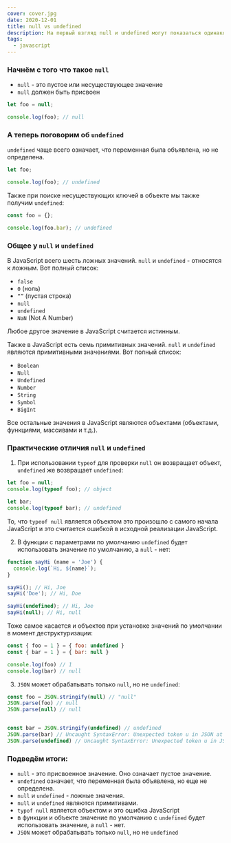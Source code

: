 ```yaml
---
cover: cover.jpg
date: 2020-12-01
title: null vs undefined
description: На первый взгляд null и undefined могут показаться одинаковыми, но это далеко не так. В этой статье мы рассмотрим различия и сходства между null и undefined в JavaScript.
tags:
  - javascript
---
```


### Начнём с того что такое `null`

- `null` - это пустое или несуществующее значение
- `null` должен быть присвоен

```javascript
let foo = null;

console.log(foo); // null
```


### А теперь поговорим об `undefined`
`undefined` чаще всего означает, что переменная была объявлена, но не определена.

```javascript
let foo;

console.log(foo); // undefined
```

Также при поиске несуществующих ключей в объекте мы также получим `undefined`:

```javascript
const foo = {};

console.log(foo.bar); // undefined
```


### Общее у `null` и `undefined`

В JavaScript всего шесть ложных значений. `null` и `undefined` - относятся к ложным.
Вот полный список:

- `false`
- `0` (ноль)
- `“”` (пустая строка)
- `null`
- `undefined`
- `NaN` (Not A Number)

Любое другое значение в JavaScript считается истинным.


Также в JavaScript есть семь примитивных значений. `null` и `undefined` являются примитивными значениями.
Вот полный список:

- `Boolean`
- `Null`
- `Undefined`
- `Number`
- `String`
- `Symbol`
- `BigInt`

Все остальные значения в JavaScript являются объектами (объектами, функциями, массивами и т.д.).

### Практические отличия `null` и `undefined`

1. При использовании `typeof` для проверки `null` он возвращает объект, `undefined` же возвращает `undefined`:

```javascript
let foo = null;
console.log(typeof foo); // object

let bar;
console.log(typeof bar); // undefined
```

То, что `typeof null` является объектом это произошло с самого начала JavaScript
и это считается ошибкой в исходной реализации JavaScript.


2. В функции с параметрами по умолчанию `undefined` будет использовать значение по умолчанию, а `null` - нет:

```javascript
function sayHi (name = 'Joe') {
  console.log(`Hi, ${name}`);
}

sayHi(); // Hi, Joe
sayHi('Doe'); // Hi, Doe

sayHi(undefined); // Hi, Joe
sayHi(null); // Hi, null
```

Тоже самое касается и объектов при установке значений по умолчании в момент деструктуризации:

```javascript
const { foo = 1 } = { foo: undefined }
const { bar = 1 } = { bar: null }

console.log(foo) // 1
console.log(bar) // null
```

3. `JSON` может обрабатывать только `null`, но не `undefined`:

```javascript
const foo = JSON.stringify(null) // "null"
JSON.parse(foo) // null
JSON.parse(null) // null


const bar = JSON.stringify(undefined) // undefined
JSON.parse(bar) // Uncaught SyntaxError: Unexpected token u in JSON at position 0
JSON.parse(undefined) // Uncaught SyntaxError: Unexpected token u in JSON at position 0
```


### Подведём итоги:
- `null` - это присвоенное значение. Оно означает пустое значение.
- `undefined` означает, что переменная была объявлена, но еще не определена.
- `null` и `undefined` - ложные значения.
- `null` и `undefined` являются примитивами.
- `typof null` является объектом и это ошибка JavaScript
- в функции и объекте значение по умолчанию с `undefined` будет использовать значение, а `null` - нет.
- `JSON` может обрабатывать только `null`, но не `undefined`
